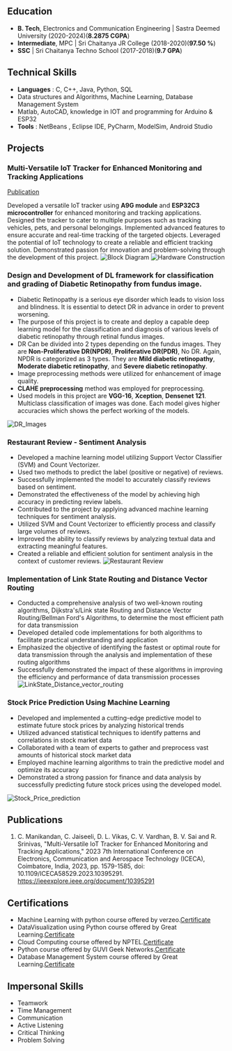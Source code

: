 ## Education
- **B. Tech**, Electronics and Communication Engineering | Sastra Deemed University (2020-2024)(**8.2875 CGPA**)							       		
- **Intermediate**, MPC	| Sri Chaitanya JR College (2018-2020)(**97.50 %**)	 			        		
- **SSC** | Sri Chaitanya Techno School (2017-2018)(**9.7 GPA**)

## Technical Skills
- **Languages** : C, C++, Java, Python, SQL
- Data structures and Algorithms, Machine Learning, Database Management System
- Matlab, AutoCAD, knowledge in IOT and programming for Arduino & ESP32
- **Tools** : NetBeans , Eclipse IDE, PyCharm, ModelSim, Android Studio

## Projects
### Multi-Versatile IoT Tracker for Enhanced Monitoring and Tracking Applications
[Publication](https://ieeexplore.ieee.org/document/10395291)

Developed a versatile IoT tracker using **A9G module** and **ESP32C3 microcontroller** for enhanced monitoring and tracking applications. Designed the tracker to cater to multiple purposes such as tracking vehicles, pets, and personal belongings. Implemented advanced features to ensure accurate and real-time tracking of the targeted objects. Leveraged the potential of IoT technology to create a reliable and efficient tracking solution. Demonstrated passion for innovation and problem-solving through the development of this project.
![Block Diagram](/assets/block_diagram.jpg)
![Hardware Construction](/assets/Hardware_Construction.png)

### Design and Development of DL framework for classification and grading of Diabetic Retinopathy from fundus image.

- Diabetic Retinopathy is a serious eye disorder which leads to vision loss and blindness. It is essential to detect DR in advance in order to prevent worsening.
- The purpose of this project is to create and deploy a capable deep learning model for the classification and diagnosis of various levels of diabetic retinopathy through retinal fundus images.
- DR Can be divided into 2 types depending on the fundus images. They are **Non-Proliferative DR(NPDR)**, **Proliferative DR(PDR)**, No DR. Again, NPDR is categorized as 3 types. They are **Mild diabetic retinopathy**, **Moderate diabetic retinopathy**, and **Severe diabetic retinopathy**.
- Image preprocessing methods were utilized for enhancement of image quality.
- **CLAHE preprocessing** method was employed for preprocessing.
- Used models in this project are **VGG-16**, **Xception**, **Densenet 121**. Multiclass classification of images was done. Each model gives higher accuracies which shows the perfect working of the models. 

![DR_Images](/assets/DRImages.png)

### Restaurant Review - Sentiment Analysis

- Developed a machine learning model utilizing Support Vector Classifier (SVM) and Count Vectorizer.
- Used two methods to predict the label (positive or negative) of reviews.
- Successfully implemented the model to accurately classify reviews based on sentiment.
- Demonstrated the effectiveness of the model by achieving high accuracy in predicting review labels.
- Contributed to the project by applying advanced machine learning techniques for sentiment analysis.
- Utilized SVM and Count Vectorizer to efficiently process and classify large volumes of reviews.
- Improved the ability to classify reviews by analyzing textual data and extracting meaningful features.
- Created a reliable and efficient solution for sentiment analysis in the context of customer reviews.
![Restaurant Review](/assets/restaurant-review-sentiment-analysis-1-2048.webp)

### Implementation of Link State Routing and Distance Vector Routing

- Conducted a comprehensive analysis of two well-known routing algorithms, Dijkstra's/Link state Routing and Distance Vector Routing/Bellman Ford's Algorithms, to determine the most efficient path for data transmission
- Developed detailed code implementations for both algorithms to facilitate practical understanding and application
- Emphasized the objective of identifying the fastest or optimal route for data transmission through the analysis and implementation of these routing algorithms
- Successfully demonstrated the impact of these algorithms in improving the efficiency and performance of data transmission processes
![LinkState_Distance_vector_routing](/assets/Linkstate.png)

### Stock Price Prediction Using Machine Learning

- Developed and implemented a cutting-edge predictive model to estimate future stock prices by analyzing historical trends
- Utilized advanced statistical techniques to identify patterns and correlations in stock market data
- Collaborated with a team of experts to gather and preprocess vast amounts of historical stock market data
- Employed machine learning algorithms to train the predictive model and optimize its accuracy
- Demonstrated a strong passion for finance and data analysis by successfully predicting future stock prices using the developed model.

![Stock_Price_prediction](/assets/stockpriceprediction-230628120004-f6da6504-thumbnail.webp)

## Publications

1. C. Manikandan, C. Jaiseeli, D. L. Vikas, C. V. Vardhan, B. V. Sai and R. Srinivas, "Multi-Versatile IoT Tracker for Enhanced Monitoring and Tracking Applications," 2023 7th International Conference on Electronics, Communication and Aerospace Technology (ICECA), Coimbatore, India, 2023, pp. 1579-1585, doi: 10.1109/ICECA58529.2023.10395291. https://ieeexplore.ieee.org/document/10395291

## Certifications

- Machine Learning with python course offered by verzeo.[Certificate](https://drive.google.com/file/d/1B9VK0UhRy-MiSavTv7TKV0XoJLtGjQH5/view?usp=drivesdk)
- DataVisualization using Python course offered by Great Learning.[Certificate](https://drive.google.com/file/d/1BG7dlhSbn3vgOU_APRpI6KqoBqBoDleK/view?usp=drivesdk)
- Cloud Computing course offered by NPTEL.[Certificate](https://drive.google.com/file/d/1On6GloTMuV_S0w3xWYKYdEb7lTVjALis/view?usp=drivesdk)
- Python course offered by GUVI Geek Networks.[Certificate](https://drive.google.com/file/d/1BKUkYyltReSmIInG4NsCTol3bq1ia5kJ/view?usp=drivesdk)
- Database Management System course offered by Great Learning.[Certificate](https://drive.google.com/file/d/1BJrcPLx1qQmRnL83ESxP6guZeF86PFYj/view?usp=drivesdk)

## Impersonal Skills

- Teamwork
- Time Management
- Communication
- Active Listening
- Critical Thinking
- Problem Solving


